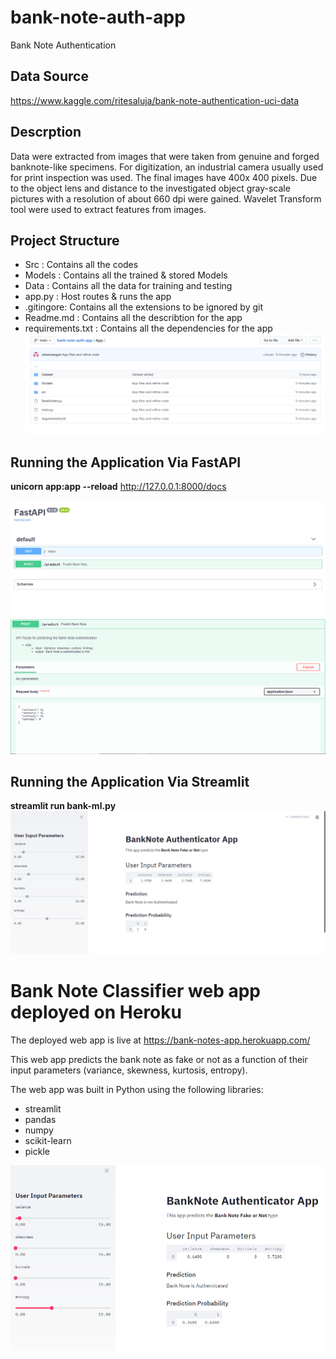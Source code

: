# bank-note-auth-app

Bank Note Authentication

## Data Source

https://www.kaggle.com/ritesaluja/bank-note-authentication-uci-data

## Descrption

Data were extracted from images that were taken from genuine and forged banknote-like specimens. For digitization, an industrial camera usually used for print inspection was used. The final images have 400x 400 pixels. Due to the object lens and distance to the investigated object gray-scale pictures with a resolution of about 660 dpi were gained. Wavelet Transform tool were used to extract features from images.

## Project Structure

- Src : Contains all the codes
- Models : Contains all the trained & stored Models
- Data : Contains all the data for training and testing
- app.py : Host routes & runs the app
- .gitingore: Contains all the extensions to be ignored by git
- Readme.md : Contains all the describtion for the app
- requirements.txt : Contains all the dependencies for the app
  ![alt text](Screenshots/Project-Structure.PNG "App Structure")

## Running the Application Via FastAPI

**unicorn app:app --reload**
http://127.0.0.1:8000/docs

![alt text](Screenshots/Docs-Apis.PNG "docs")
![alt text](Screenshots/predict-route.PNG "Features")

## Running the Application Via Streamlit

**streamlit run bank-ml.py**
![alt text](Screenshots/streamlit-app.PNG "Streamlit")

# Bank Note Classifier web app deployed on Heroku

The deployed web app is live at https://bank-notes-app.herokuapp.com/

This web app predicts the bank note as fake or not as a function of their input parameters (variance, skewness, kurtosis, entropy).

The web app was built in Python using the following libraries:

- streamlit
- pandas
- numpy
- scikit-learn
- pickle

![alt text](Screenshots/heroku-bank-ml.PNG "Heroku-App")

